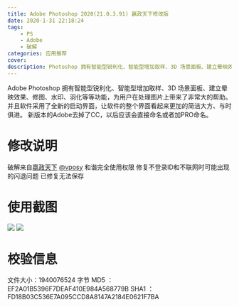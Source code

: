 ```yaml
---
title: Adobe Photoshop 2020(21.0.3.91) 嬴政天下修改版
date: 2020-1-31 22:18:24
tags:
    - PS
    - Adobe
    - 破解
categories: 应用推荐
cover:  
description: Photoshop 拥有智能型锐利化、智能型增加取样、3D 场景面板、建立晕映效果、修图、水印、羽化等等功能，为用户在处理图片上带来了非常大的帮助。并且软件采用了全新的启动界面，让软件的整个界面看起来更加的简洁大方、与时俱进。 
---
```

Adobe Photoshop 拥有智能型锐利化、智能型增加取样、3D 场景面板、建立晕映效果、修图、水印、羽化等等功能，为用户在处理图片上带来了非常大的帮助。并且软件采用了全新的启动界面，让软件的整个界面看起来更加的简洁大方、与时俱进。
新版本的Adobe去掉了CC，以后应该会直接命名或者加PRO命名。
# 修改说明
破解来自[嬴政天下](https://weibo.com/vposy)
[@vposy](https://weibo.com/vposy)
和谐完全使用权限
修复不登录ID和不联网时可能出现的闪退问题
已修复无法保存
# 使用截图
![](https://cdn.jsdelivr.net/gh/am-abudu/cdn/images/ps2020-1.jpg)
![](https://cdn.jsdelivr.net/gh/am-abudu/cdn/images/ps2020-2.jpg)
# 校验信息
文件大小：1940076524 字节
MD5 ：EF2A01B5396F7DEAF410E984A568779B
SHA1 ：FD18B03C536E7A095CCD8A8147A2184E0621F7BA